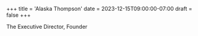 +++
title = 'Alaska Thompson'
date = 2023-12-15T09:00:00-07:00
draft = false
+++

The Executive Director, Founder